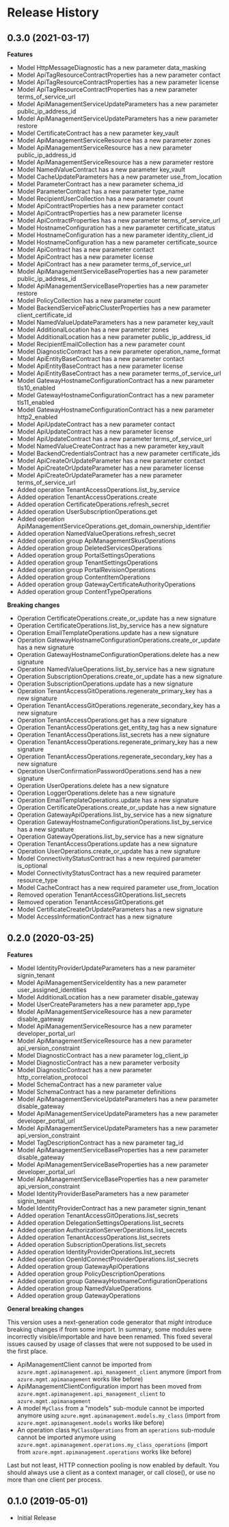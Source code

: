 # Release History

## 0.3.0 (2021-03-17)

**Features**

  - Model HttpMessageDiagnostic has a new parameter data_masking
  - Model ApiTagResourceContractProperties has a new parameter contact
  - Model ApiTagResourceContractProperties has a new parameter license
  - Model ApiTagResourceContractProperties has a new parameter terms_of_service_url
  - Model ApiManagementServiceUpdateParameters has a new parameter public_ip_address_id
  - Model ApiManagementServiceUpdateParameters has a new parameter restore
  - Model CertificateContract has a new parameter key_vault
  - Model ApiManagementServiceResource has a new parameter zones
  - Model ApiManagementServiceResource has a new parameter public_ip_address_id
  - Model ApiManagementServiceResource has a new parameter restore
  - Model NamedValueContract has a new parameter key_vault
  - Model CacheUpdateParameters has a new parameter use_from_location
  - Model ParameterContract has a new parameter schema_id
  - Model ParameterContract has a new parameter type_name
  - Model RecipientUserCollection has a new parameter count
  - Model ApiContractProperties has a new parameter contact
  - Model ApiContractProperties has a new parameter license
  - Model ApiContractProperties has a new parameter terms_of_service_url
  - Model HostnameConfiguration has a new parameter certificate_status
  - Model HostnameConfiguration has a new parameter identity_client_id
  - Model HostnameConfiguration has a new parameter certificate_source
  - Model ApiContract has a new parameter contact
  - Model ApiContract has a new parameter license
  - Model ApiContract has a new parameter terms_of_service_url
  - Model ApiManagementServiceBaseProperties has a new parameter public_ip_address_id
  - Model ApiManagementServiceBaseProperties has a new parameter restore
  - Model PolicyCollection has a new parameter count
  - Model BackendServiceFabricClusterProperties has a new parameter client_certificate_id
  - Model NamedValueUpdateParameters has a new parameter key_vault
  - Model AdditionalLocation has a new parameter zones
  - Model AdditionalLocation has a new parameter public_ip_address_id
  - Model RecipientEmailCollection has a new parameter count
  - Model DiagnosticContract has a new parameter operation_name_format
  - Model ApiEntityBaseContract has a new parameter contact
  - Model ApiEntityBaseContract has a new parameter license
  - Model ApiEntityBaseContract has a new parameter terms_of_service_url
  - Model GatewayHostnameConfigurationContract has a new parameter tls10_enabled
  - Model GatewayHostnameConfigurationContract has a new parameter tls11_enabled
  - Model GatewayHostnameConfigurationContract has a new parameter http2_enabled
  - Model ApiUpdateContract has a new parameter contact
  - Model ApiUpdateContract has a new parameter license
  - Model ApiUpdateContract has a new parameter terms_of_service_url
  - Model NamedValueCreateContract has a new parameter key_vault
  - Model BackendCredentialsContract has a new parameter certificate_ids
  - Model ApiCreateOrUpdateParameter has a new parameter contact
  - Model ApiCreateOrUpdateParameter has a new parameter license
  - Model ApiCreateOrUpdateParameter has a new parameter terms_of_service_url
  - Added operation TenantAccessOperations.list_by_service
  - Added operation TenantAccessOperations.create
  - Added operation CertificateOperations.refresh_secret
  - Added operation UserSubscriptionOperations.get
  - Added operation ApiManagementServiceOperations.get_domain_ownership_identifier
  - Added operation NamedValueOperations.refresh_secret
  - Added operation group ApiManagementSkusOperations
  - Added operation group DeletedServicesOperations
  - Added operation group PortalSettingsOperations
  - Added operation group TenantSettingsOperations
  - Added operation group PortalRevisionOperations
  - Added operation group ContentItemOperations
  - Added operation group GatewayCertificateAuthorityOperations
  - Added operation group ContentTypeOperations

**Breaking changes**

  - Operation CertificateOperations.create_or_update has a new signature
  - Operation CertificateOperations.list_by_service has a new signature
  - Operation EmailTemplateOperations.update has a new signature
  - Operation GatewayHostnameConfigurationOperations.create_or_update has a new signature
  - Operation GatewayHostnameConfigurationOperations.delete has a new signature
  - Operation NamedValueOperations.list_by_service has a new signature
  - Operation SubscriptionOperations.create_or_update has a new signature
  - Operation SubscriptionOperations.update has a new signature
  - Operation TenantAccessGitOperations.regenerate_primary_key has a new signature
  - Operation TenantAccessGitOperations.regenerate_secondary_key has a new signature
  - Operation TenantAccessOperations.get has a new signature
  - Operation TenantAccessOperations.get_entity_tag has a new signature
  - Operation TenantAccessOperations.list_secrets has a new signature
  - Operation TenantAccessOperations.regenerate_primary_key has a new signature
  - Operation TenantAccessOperations.regenerate_secondary_key has a new signature
  - Operation UserConfirmationPasswordOperations.send has a new signature
  - Operation UserOperations.delete has a new signature
  - Operation LoggerOperations.delete has a new signature
  - Operation EmailTemplateOperations.update has a new signature
  - Operation CertificateOperations.create_or_update has a new signature
  - Operation GatewayApiOperations.list_by_service has a new signature
  - Operation GatewayHostnameConfigurationOperations.list_by_service has a new signature
  - Operation GatewayOperations.list_by_service has a new signature
  - Operation TenantAccessOperations.update has a new signature
  - Operation UserOperations.create_or_update has a new signature
  - Model ConnectivityStatusContract has a new required parameter is_optional
  - Model ConnectivityStatusContract has a new required parameter resource_type
  - Model CacheContract has a new required parameter use_from_location
  - Removed operation TenantAccessGitOperations.list_secrets
  - Removed operation TenantAccessGitOperations.get
  - Model CertificateCreateOrUpdateParameters has a new signature
  - Model AccessInformationContract has a new signature

## 0.2.0 (2020-03-25)

**Features**

  - Model IdentityProviderUpdateParameters has a new parameter signin_tenant
  - Model ApiManagementServiceIdentity has a new parameter user_assigned_identities
  - Model AdditionalLocation has a new parameter disable_gateway
  - Model UserCreateParameters has a new parameter app_type
  - Model ApiManagementServiceResource has a new parameter disable_gateway
  - Model ApiManagementServiceResource has a new parameter developer_portal_url
  - Model ApiManagementServiceResource has a new parameter api_version_constraint
  - Model DiagnosticContract has a new parameter log_client_ip
  - Model DiagnosticContract has a new parameter verbosity
  - Model DiagnosticContract has a new parameter http_correlation_protocol
  - Model SchemaContract has a new parameter value
  - Model SchemaContract has a new parameter definitions
  - Model ApiManagementServiceUpdateParameters has a new parameter disable_gateway
  - Model ApiManagementServiceUpdateParameters has a new parameter developer_portal_url
  - Model ApiManagementServiceUpdateParameters has a new parameter api_version_constraint
  - Model TagDescriptionContract has a new parameter tag_id
  - Model ApiManagementServiceBaseProperties has a new parameter disable_gateway
  - Model ApiManagementServiceBaseProperties has a new parameter developer_portal_url
  - Model ApiManagementServiceBaseProperties has a new parameter api_version_constraint
  - Model IdentityProviderBaseParameters has a new parameter signin_tenant
  - Model IdentityProviderContract has a new parameter signin_tenant
  - Added operation TenantAccessGitOperations.list_secrets
  - Added operation DelegationSettingsOperations.list_secrets
  - Added operation AuthorizationServerOperations.list_secrets
  - Added operation TenantAccessOperations.list_secrets
  - Added operation SubscriptionOperations.list_secrets
  - Added operation IdentityProviderOperations.list_secrets
  - Added operation OpenIdConnectProviderOperations.list_secrets
  - Added operation group GatewayApiOperations
  - Added operation group PolicyDescriptionOperations
  - Added operation group GatewayHostnameConfigurationOperations
  - Added operation group NamedValueOperations
  - Added operation group GatewayOperations

**General breaking changes**

This version uses a next-generation code generator that *might* introduce breaking changes if from some import. In summary, some modules were incorrectly visible/importable and have been renamed. This fixed several issues caused by usage of classes that were not supposed to be used in the first place.
  
  - ApiManagementClient cannot be imported from `azure.mgmt.apimanagement.api_management_client` anymore (import from `azure.mgmt.apimanagement` works like before)
  - ApiManagementClientConfiguration import has been moved from `azure.mgmt.apimanagement.api_management_client` to `azure.mgmt.apimanagement`
  - A model `MyClass` from a "models" sub-module cannot be imported anymore using `azure.mgmt.apimanagement.models.my_class` (import from `azure.mgmt.apimanagement.models` works like before)
  - An operation class `MyClassOperations` from an `operations` sub-module cannot be imported anymore using `azure.mgmt.apimanagement.operations.my_class_operations` (import from `azure.mgmt.apimanagement.operations` works like before)
  
Last but not least, HTTP connection pooling is now enabled by default. You should always use a client as a context manager, or call close(), or use no more than one client per process.

## 0.1.0 (2019-05-01)

  - Initial Release
